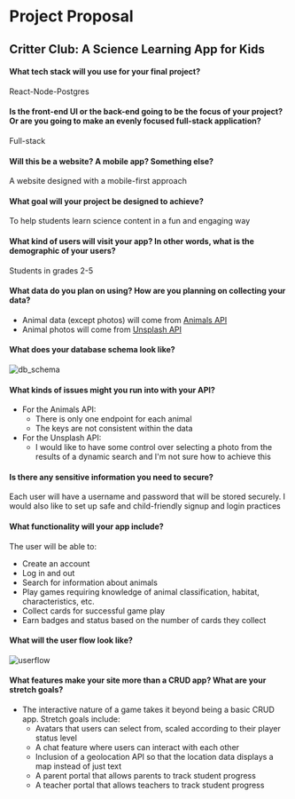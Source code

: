 # Project Proposal 
## Critter Club: A Science Learning App for Kids
#### What tech stack will you use for your final project?
React-Node-Postgres
#### Is the front-end UI or the back-end going to be the focus of your project? Or are you going to make an evenly focused full-stack application?
Full-stack
#### Will this be a website? A mobile app? Something else?
A website designed with a mobile-first approach
#### What goal will your project be designed to achieve?
To help students learn science content in a fun and engaging way
#### What kind of users will visit your app? In other words, what is the demographic of your users?
Students in grades 2-5
#### What data do you plan on using? How are you planning on collecting your data?
- Animal data (except photos) will come from [Animals API](https://api-ninjas.com/api/animals)
- Animal photos will come from [Unsplash API](https://unsplash.com/developers)
#### What does your database schema look like?
![db_schema](https://user-images.githubusercontent.com/94068349/200149831-0f11f2ad-2453-4a71-85c2-ee177bd1b8c6.jpg)

#### What kinds of issues might you run into with your API?
- For the Animals API:
    - There is only one endpoint for each animal
    - The keys are not consistent within the data
- For the Unsplash API:
    - I would like to have some control over selecting a photo from the results of a dynamic search and I'm not sure how to achieve this
#### Is there any sensitive information you need to secure?
Each user will have a username and password that will be stored securely. I would also like to set up safe and child-friendly signup and login practices
#### What functionality will your app include?
The user will be able to:
- Create an account
- Log in and out
- Search for information about animals
- Play games requiring knowledge of animal classification, habitat, characteristics, etc.
- Collect cards for successful game play
- Earn badges and status based on the number of cards they collect
#### What will the user flow look like?
![userflow](https://user-images.githubusercontent.com/94068349/200150736-551c53db-be47-474c-aac3-cdd3a2549864.jpg)

#### What features make your site more than a CRUD app? What are your stretch goals?
- The interactive nature of a game takes it beyond being a basic CRUD app. Stretch goals include:
    -  Avatars that users can select from, scaled according to their player status level
    -  A chat feature where users can interact with each other
    -  Inclusion of a geolocation API so that the location data displays a map instead of just text
    -  A parent portal that allows parents to track student progress
    -  A teacher portal that allows teachers to track student progress
